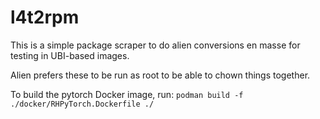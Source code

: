 # l4t2rpm
This is a simple package scraper to do alien conversions en masse for testing in UBI-based images.

Alien prefers these to be run as root to be able to chown things together. 

To build the pytorch Docker image, run: `podman build -f ./docker/RHPyTorch.Dockerfile ./`
